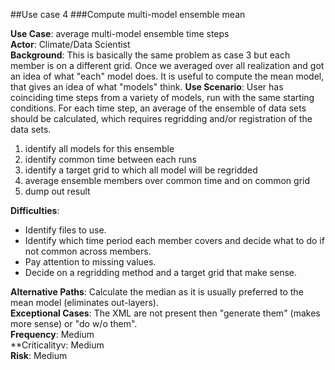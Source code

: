 ##Use case 4
###Compute multi-model ensemble mean

**Use Case**: average multi-model ensemble time steps    
**Actor**: Climate/Data Scientist    
**Background**: This is basically the same problem as case 3 but each member is on a different grid. Once we averaged over all realization and got an idea of what "each" model does. It is useful to compute the mean model, that gives an idea of what "models" think.
**Use Scenario**: User has coinciding time steps from a variety of models, run with the same starting conditions.  For each time step, an average of the ensemble of data sets should be calculated, which requires regridding and/or registration of the data sets.

1. identify all models for this ensemble
2. identify common time between each runs
3. identify a target grid to which all model will be regridded
4. average ensemble members over common time and on common grid
5. dump out result

**Difficulties**: 

* Identify files to use.
* Identify which time period each member covers and decide what to do if not common across members.
* Pay attention to missing values.
* Decide on a regridding method and a target grid that make sense.

**Alternative Paths**: Calculate the median as it is usually preferred to the mean model (eliminates out-layers).    
**Exceptional Cases**: The XML are not present then "generate them" (makes more sense) or "do w/o them".    
**Frequency**: Medium    
**Criticalityv: Medium    
**Risk**: Medium    
